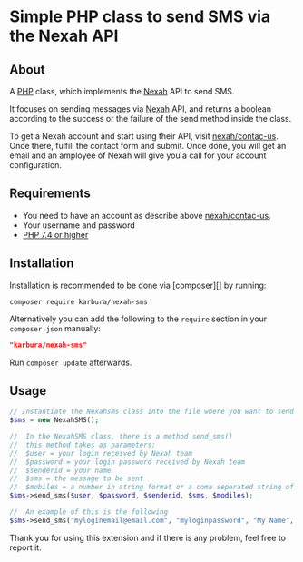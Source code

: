 # Simple PHP class to send SMS via the Nexah API

## About
A [PHP](https://php.net) class, which implements the [Nexah](https://sms.nexah.net) API to send SMS.

It focuses on sending messages via [Nexah](https://sms.nexah.net) API, and returns a boolean according to the success or the failure of the send method inside the class.

To get a Nexah account and start using their API, visit [nexah/contac-us](https://nexah.net/contact-us). Once there, fulfill the contact form and submit. Once done, you will get an email and an amployee of Nexah will give you a call for your account configuration.

## Requirements
- You need to have an account as describe above [nexah/contac-us](https://nexah.net/contact-us).
- Your username and password
- [PHP 7.4 or higher](http://www.php.net/downloads.php)

## Installation

Installation is recommended to be done via [composer][] by running:

	composer require karbura/nexah-sms

Alternatively you can add the following to the `require` section in your `composer.json` manually:

```json
"karbura/nexah-sms"
```

Run `composer update` afterwards.

## Usage

```php
// Instantiate the Nexahsms class into the file where you want to send and SMS
$sms = new NexahSMS();

//  In the NexahSMS class, there is a method send_sms()
//  this method takes as parameters:
//  $user = your login received by Nexah team
//  $password = your login password received by Nexah team
//  $senderid = your name
//  $sms = the message to be sent
//  $mobiles = a number in string format or a coma seperated string of numbers to receive the message
$sms->send_sms($user, $password, $senderid, $sms, $modiles);

//  An example of this is the following
$sms->send_sms("myloginemail@email.com", "myloginpassword", "My Name", "My message here", "xxxxxxxxx, xxxxxxxxx, xxxxxxxxx");
```

Thank you for using this extension and if there is any problem, feel free to report it.